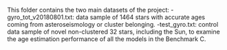 This folder contains the two main datasets of the project:
  -gyro_tot_v20180801.txt: data sample of 1464 stars with accurate ages coming from asteroseismology or cluster belonging.
  -test_gyro.txt: control data sample of novel non-clustered 32 stars, including the Sun, to examine the age estimation performance of all the models in the Benchmark C.
